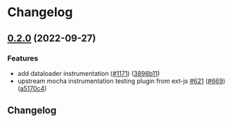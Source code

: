 # Changelog

## [0.2.0](https://github.com/open-telemetry/opentelemetry-js-contrib/compare/instrumentation-dataloader-v0.1.0...instrumentation-dataloader-v0.2.0) (2022-09-27)


### Features

* add dataloader instrumentation ([#1171](https://github.com/open-telemetry/opentelemetry-js-contrib/issues/1171)) ([3898b11](https://github.com/open-telemetry/opentelemetry-js-contrib/commit/3898b11800f857c75c286f22c4633b5baf4e1f84))
* upstream mocha instrumentation testing plugin from ext-js [#621](https://github.com/open-telemetry/opentelemetry-js-contrib/issues/621) ([#669](https://github.com/open-telemetry/opentelemetry-js-contrib/issues/669)) ([a5170c4](https://github.com/open-telemetry/opentelemetry-js-contrib/commit/a5170c494706a2bec3ba51e59966d0ca8a41d00e))

## Changelog
